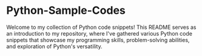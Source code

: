 # Python-Sample-Codes
Welcome to my collection of Python code snippets! This README serves as an introduction to my repository, where I've gathered various Python code snippets that showcase my programming skills, problem-solving abilities, and exploration of Python's versatility.


